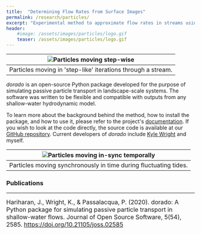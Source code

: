 ```yaml
---
title:  "Determining Flow Rates from Surface Images"
permalink: /research/particles/
excerpt: "Experimental method to approximate flow rates in streams using particle image velocimetry"
header:
    #image: /assets/images/particles/logo.gif
    teaser: /assets/images/particles/logo.gif
---
```


| ![Particles moving step-wise](/assets/images/particles/logo.gif) |
|:--:|
| Particles moving in 'step-like' iterations through a stream. |

*dorado* is an open-source Python package developed for the purpose of simulating
passive particle transport in landscape-scale systems. The software was written to
be flexible and compatible with outputs from any shallow-water hydrodynamic
model.

To learn more about the background behind the method, how to install the package,
and how to use it, please refer to the project's
[documentation](https://passah2o.github.io/dorado/).
If you wish to look at the
code directly, the source code is available at our [GitHub repository](https://github.com/passaH2O/dorado). Current developers of *dorado* include
[Kyle Wright](https://scholar.google.com/citations?user=Vk-wkRYAAAAJ&hl=en&oi=ao)
and myself.

| ![Particles moving in-sync temporally](/assets/images/particles/waxlake.gif) |
|:--:|
| Particles moving synchronously in time during fluctuating tides. |

### Publications
---

<font size="3">
Hariharan, J., Wright, K., & Passalacqua, P. (2020). dorado: A Python package for simulating passive particle transport in shallow-water flows. Journal of Open Source Software, 5(54), 2585. <a href="https://doi.org/10.21105/joss.02585">https://doi.org/10.21105/joss.02585</a>
</font>
